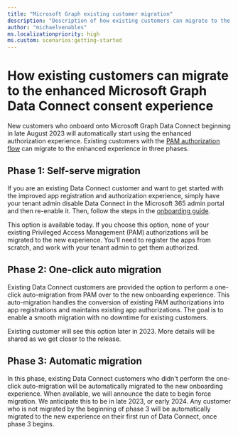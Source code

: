 ```yaml
---
title: "Microsoft Graph existing customer migration"
description: "Description of how existing customers can migrate to the enhanced Microsoft Graph Data Connect consent experience"
author: "michaelvenables"
ms.localizationpriority: high
ms.custom: scenarios:getting-started
---
```


# How existing customers can migrate to the enhanced Microsoft Graph Data Connect consent experience

New customers who onboard onto Microsoft Graph Data Connect beginning in late August 2023 will automatically start using the enhanced authorization experience. Existing customers with the [PAM authorization flow](./data-connect-pam.md) can migrate to the enhanced experience in three phases.

## Phase 1: Self-serve migration

<!-- Date changed to "August 2023" and once the release goes out fully, we can add a quick change to add the exact date. -->

If you are an existing Data Connect customer and want to get started with the improved app registration and authorization experience, simply have your tenant admin disable Data Connect in the Microsoft 365 admin portal and then re-enable it. Then, follow the steps in the [onboarding guide](./onboarding-experience-overview.md).

This option is available today. If you choose this option, none of your existing Privileged Access Management (PAM) authorizations will be migrated to the new experience. You'll need to register the apps from scratch, and work with your tenant admin to get them authorized.

## Phase 2: One-click auto migration

Existing Data Connect customers are provided the option to perform a one-click auto-migration from PAM over to the new onboarding experience. This auto-migration handles the conversion of existing PAM authorizations into app registrations and maintains existing app authorizations. The goal is to enable a smooth migration with no downtime for existing customers.

Existing customer will see this option later in 2023. More details will be shared as we get closer to the release.

## Phase 3: Automatic migration

In this phase, existing Data Connect customers who didn't perform the one-click auto-migration will be automatically migrated to the new onboarding experience. When available, we will announce the date to begin force migration. We anticipate this to be in late 2023, or early 2024. Any customer who is not migrated by the beginning of phase 3 will be automatically migrated to the new experience on their first run of Data Connect, once phase 3 begins.
